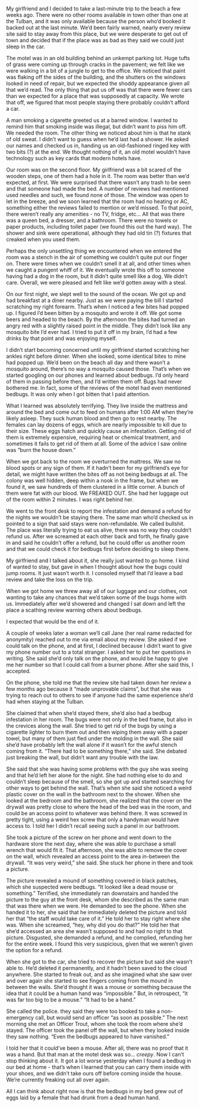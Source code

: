 My girlfriend and I decided to take a last-minute trip to the beach a few weeks ago. There were no other rooms available in town other than one at the Tulban, and it was only available because the person who’d booked it backed out at the last minute. We’d been fairly warned, nearly every review site said to stay away from this place, but we were desperate to get out of town and decided that if the place was as bad as they said we could just sleep in the car. 

The motel was in an old building behind an unkempt parking lot. Huge tufts of grass were coming up through cracks in the pavement; we felt like we were walking in a bit of a jungle to get to the office. We noticed that paint was flaking off the sides of the building, and the shutters on the windows looked in need of repair, but we expected the shoddy appearance given all that we’d read. The only thing that put us off was that there were fewer cars than we expected for a place that was supposedly at capacity. We wrote that off, we figured that most people staying there probably couldn’t afford a car. 

A man smoking a cigarette greeted us at a barred window. I wanted to remind him that smoking inside was illegal, but didn’t want to piss him off. We needed the room. The other thing we noticed about him is that he stank of old sweat. I didn’t want to guess when he’d last had a shower. He asked our names and checked us in, handing us an old-fashioned ringed key with two bits (?) at the end. We thought nothing of it, an old motel wouldn’t have technology such as key cards that modern hotels have. 

Our room was on the second floor. My girlfriend was a bit scared of the wooden steps, one of them had a hole in it. The room was better than we’d expected, at first. We were surprised that there wasn’t any trash to be seen and that someone had made the bed. A number of reviews had mentioned used needles and such, we found none of those. The window was open to let in the breeze, and we soon learned that the room had no heating or AC, something either the reviews failed to mention or we’d missed. To that point, there weren’t really any amenities - no TV, fridge, etc… All that was there was a queen bed, a dresser, and a bathroom. There were no towels or paper products, including toilet paper (we found this out the hard way). The shower and sink were operational, although they had old tin (?) fixtures that creaked when you used them. 

Perhaps the only unsettling thing we encountered when we entered the room was a stench in the air of something we couldn’t quite put our finger on. There were times when we couldn’t smell it at all, and other times when we caught a pungent whiff of it. We eventually wrote this off to someone having had a dog in the room, but it didn’t quite smell like a dog. We didn’t care. Overall, we were pleased and felt like we’d gotten away with a steal. 

On our first night, we slept well to the sound of the ocean. We got up and had breakfast at a diner nearby. Just as we were paying the bill I started scratching my right forearm. That’s when I noticed a few bites had popped up. I figured I’d been bitten by a mosquito and wrote it off. We got some beers and headed to the beach. By the afternoon the bites had turned an angry red with a slightly raised point in the middle. They didn’t look like any mosquito bite I’d ever had. I tried to put it off in my brain, I’d had a few drinks by that point and was enjoying myself. 

I didn’t start becoming concerned until my girlfriend started scratching her ankles right before dinner. When she looked, some identical bites to mine had popped up. We’d been on the beach all day and there wasn’t a mosquito around, there’s no way a mosquito caused those. That’s when we started googling on our phones and learned about bedbugs. I’d only heard of them in passing before then, and I’d written them off. Bugs had never bothered me. In fact, some of the reviews of the motel had even mentioned bedbugs. It was only when I got bitten that I paid attention. 

What I learned was absolutely terrifying. They live inside the mattress and around the bed and come out to feed on humans after 1:00 AM when they’re likely asleep. They suck human blood and then go to rest nearby. The females can lay dozens of eggs, which are nearly impossible to kill due to their size. These eggs hatch and quickly cause an infestation. Getting rid of them is extremely expensive, requiring heat or chemical treatment, and sometimes it fails to get rid of them at all. Some of the advice I saw online was “burn the house down.” 

When we got back to the room we overturned the mattress. We saw no blood spots or any sign of them. If it hadn’t been for my girlfriend’s eye for detail, we might have written the bites off as not being bedbugs at all. The colony was well hidden, deep within a nook in the frame, but when we found it, we saw hundreds of them clustered in a little corner. A bunch of them were fat with our blood. We FREAKED OUT. She had her luggage out of the room within 2 minutes. I was right behind her. 

We went to the front desk to report the infestation and demand a refund for the nights we wouldn’t be staying there. The same man who’d checked us in pointed to a sign that said stays were non-refundable. We called bullshit. The place was literally trying to eat us alive, there was no way they couldn’t refund us. After we screamed at each other back and forth, he finally gave in and said he couldn’t offer a refund, but he could offer us another room and that we could check it for bedbugs first before deciding to sleep there. 

My girlfriend and I talked about it, she really just wanted to go home. I kind of wanted to stay, but gave in when I thought about how the bugs could jump rooms. It just wasn’t worth it. I consoled myself that I’d leave a bad review and take the loss on the trip. 

When we got home we threw away all of our luggage and our clothes, not wanting to take any chances that we’d taken some of the bugs home with us. Immediately after we’d showered and changed I sat down and left the place a scathing review warning others about bedbugs. 

I expected that would be the end of it. 

A couple of weeks later a woman we’ll call Jane (her real name redacted for anonymity) reached out to me via email about my review. She asked if we could talk on the phone, and at first, I declined because I didn’t want to give my phone number out to a total stranger. I asked her to put her questions in writing. She said she’d only talk on the phone, and would be happy to give me her number so that I could call from a burner phone. After she said this, I accepted. 

On the phone, she told me that the review site had taken down her review a few months ago because it “made unprovable claims”, but that she was trying to reach out to others to see if anyone had the same experience she’d had when staying at the Tulban. 

She claimed that when she’d stayed there, she’d also had a bedbug infestation in her room. The bugs were not only in the bed frame, but also in the crevices along the wall. She tried to get rid of the bugs by using a cigarette lighter to burn them out and then wiping them away with a paper towel, but many of them just fled under the molding in the wall. She said she’d have probably left the wall alone if it wasn’t for the awful stench coming from it. “There had to be something there,” she said. She debated just breaking the wall, but didn’t want any trouble with the law. 

She said that she was having some problems with the guy she was seeing and that he’d left her alone for the night. She had nothing else to do and couldn’t sleep because of the smell, so she got up and started searching for other ways to get behind the wall. That’s when she said she noticed a weird plastic cover on the wall in the bathroom next to the shower. When she looked at the bedroom and the bathroom, she realized that the cover on the drywall was pretty close to where the head of the bed was in the room, and could be an access point to whatever was behind there. It was screwed in pretty tight, using a weird hex screw that only a handyman would have access to. I told her I didn’t recall seeing such a panel in our bathroom. 

She took a picture of the screw on her phone and went down to the hardware store the next day, where she was able to purchase a small wrench that would fit it. That afternoon, she was able to remove the cover on the wall, which revealed an access point to the area in-between the drywall. “It was very weird,” she said. She stuck her phone in there and took a picture. 

The picture revealed a mound of something covered in black patches, which she suspected were bedbugs. “It looked like a dead mouse or something.” Terrified, she immediately ran downstairs and handed the picture to the guy at the front desk, whom she described as the same man that was there when we were. He demanded to see the phone. When she handed it to her, she said that he immediately deleted the picture and told her that “the staff would take care of it.” He told her to stay right where she was. When she screamed, “hey, why did you do that?” He told her that she’d accessed an area she wasn’t supposed to and had no right to that picture. Disgusted, she demanded a refund, and he complied, refunding her for the entire week. I found this very suspicious, given that we weren’t given the option for a refund. 

When she got to the car, she tried to recover the picture but said she wasn’t able to. He’d deleted it permanently, and it hadn’t been saved to the cloud anywhere. She started to freak out, and as she imagined what she saw over and over again she started to see fingers coming from the mound in between the walls. She’d thought it was a mouse or something because the idea that it could be a human hand was “impossible.” But, in retrospect, “it was far too big to be a mouse.” “It had to be a hand.”

She called the police. they said they were too booked to take a non-emergency call, but would send an officer “as soon as possible.” The next morning she met an Officer Trout, whom she took the room where she’d stayed. The officer took the panel off the wall, but when they looked inside they saw nothing. “Even the bedbugs appeared to have vanished.”

I told her that it could’ve been a mouse. After all, there was no proof that it was a hand. But that man at the motel desk was so… *creepy*. Now I can’t stop thinking about it. It got a lot worse yesterday when I found a bedbug in our bed at home - that’s when I learned that you can carry them inside with your shoes, and we didn’t take ours off before coming inside the house. We’re currently freaking out all over again.

All I can think about right now is that the bedbugs in my bed grew out of eggs laid by a female that had drunk from a dead human hand.